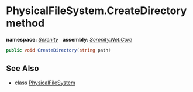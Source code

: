 # PhysicalFileSystem.CreateDirectory method
**namespace:** *[Serenity](../../README.md#serenity-namespace)*   **assembly**: *[Serenity.Net.Core](../../README.md)*

```csharp
public void CreateDirectory(string path)
```

## See Also

* class [PhysicalFileSystem](../PhysicalFileSystem.md)